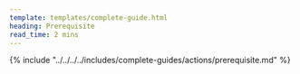 ```yaml
---
template: templates/complete-guide.html
heading: Prerequisite
read_time: 2 mins
---
```


{% include "../../../../includes/complete-guides/actions/prerequisite.md" %}